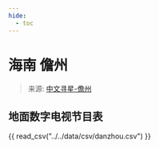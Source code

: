 ```yaml
---
hide:
  - toc
---
```


# 海南 儋州

> 来源: [中文寻星-儋州](http://dtmb.saoing.com/danzhou.htm)

## 地面数字电视节目表

{{ read_csv("../../data/csv/danzhou.csv") }}
